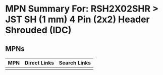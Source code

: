 



# MPN Summary For: RSH2X02SHR > JST SH (1 mm) 4 Pin (2x2) Header Shrouded (IDC)

## MPNs
  

|MPN|Direct Links|Search Links|
| :--- | :--- | :--- |
||||
